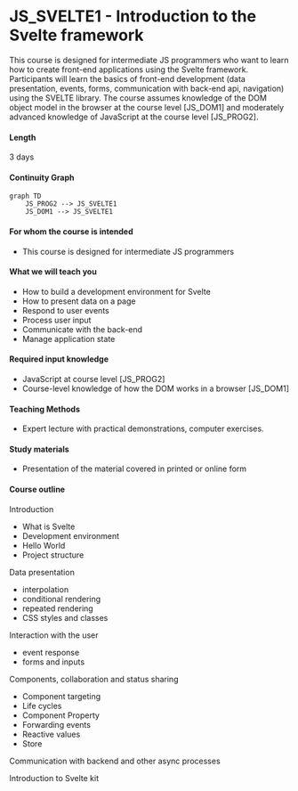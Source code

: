 # JS_SVELTE1 - Introduction to the Svelte framework

This course is designed for intermediate JS programmers who want to learn how to create front-end applications using the Svelte framework. Participants will learn the basics of front-end development (data presentation, events, forms, communication with back-end api, navigation) using the SVELTE library. The course assumes knowledge of the DOM object model in the browser at the course level [JS_DOM1] and moderately advanced knowledge of JavaScript at the course level [JS_PROG2].

#### Length

3 days

#### Continuity Graph

```mermaid
graph TD
    JS_PROG2 --> JS_SVELTE1
    JS_DOM1 --> JS_SVELTE1
```

#### For whom the course is intended

- This course is designed for intermediate JS programmers

#### What we will teach you

- How to build a development environment for Svelte
- How to present data on a page
- Respond to user events
- Process user input
- Communicate with the back-end
- Manage application state

#### Required input knowledge

- JavaScript at course level [JS_PROG2]
- Course-level knowledge of how the DOM works in a browser [JS_DOM1]

#### Teaching Methods

- Expert lecture with practical demonstrations, computer exercises.

#### Study materials

- Presentation of the material covered in printed or online form

#### Course outline

Introduction

- What is Svelte
- Development environment
- Hello World
- Project structure

Data presentation

- interpolation
- conditional rendering
- repeated rendering
- CSS styles and classes

Interaction with the user

- event response
- forms and inputs

Components, collaboration and status sharing

- Component targeting
- Life cycles
- Component Property
- Forwarding events
- Reactive values
- Store

Communication with backend and other async processes

Introduction to Svelte kit